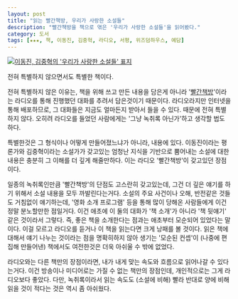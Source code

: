 ```yaml
---
layout: post
title: "읽는 빨간책방, 우리가 사랑한 소설들"
description: "빨간책방을 책으로 엮은 '우리가 사랑한 소설들'을 읽어봤다."
category: 도서
tags: [★★★, 책, 이동진, 김중혁, 라디오, 서평, 위즈덤하우스, 예담]
---
```


[![이동진, 김중혁의 '우리가 사랑한 소설들' 표지](https://lh4.googleusercontent.com/-Eqna_nDZSOs/VQOzpyY2Z1I/AAAAAAAAPD4/iWlQN7reWjU/w240/books-we-loved-2014-book.jpg "'읽는 빨간책방'. 한마디로 그거다.")](http://www.aladin.co.kr/shop/wproduct.aspx?ISBN=895913855X&ttbkey=ttbreznoa0249001&COPYPaper=1)

전혀 특별하지 않으면서도 특별한 책이다.

전혀 특별하지 않은 이유는, 책을 위해 쓰고 만든 내용을 담은게 아니라 '[빨간책방](http://www.podbbang.com/ch/3709)'이라는 라디오를 통해 진행했던 대화를 추려서 담은것이기 때문이다. 라디오라지만 인터넷을 통해 배포하므로, 그 대화들은 지금도 얼마든지 받아서 들을 수 있다. 때문에 전혀 특별하지 않다. 오히려 라디오를 들었던 사람에게는 '그냥 녹취록 아닌가'하고 생각할 법도 하다.

특별한것은 그 형식이나 어떻게 만들어졌느냐가 아니라, 내용에 있다. 이동진이라는 평론가와 김중혁이라는 소설가가 갖고있는 엄청난 지식을 기반으로 뿜어내는 소설에 대한 내용은 충분히 그 이해를 더 깊게 해줄만하다. 이는 라디오 '빨간책방'이 갖고있던 장점이다.

일종의 녹취록인만큼 '빨간책방'의 단점도 고스란히 갖고있는데, 그건 더 깊은 얘기를 하기 위해서 소설 내용을 모두 까발린다는거다. 소설의 주요 사건이나 오해, 반전같은 것들도 거침없이 얘기하는데, '영화 소개 프로그램' 등을 통해 많이 당해온 사람들에게 이건 정말 분노할만한 점일거다. 이건 애초에 이 둘의 대화가 '책 소개'가 아니라 '책 뒷얘기' 같은 것이라서 그렇다. 즉, 좋은 책을 소개한다는 점과는 애초부터 모순되어 있었다는 말이다. 이걸 모르고 라디오를 듣거나 이 책을 읽는다면 크게 낭패를 볼 것이다. 읽은 책에 대해서 얘기 나누는 것이라는 점을 명확히하지 않아 생기는 '모순된 컨셉'이 (나중에 편집해 만들어낸) 책에서도 여전한것은 더욱 아쉬울 수 밖에 없었다.

라디오와는 다른 책만의 장점이라면, 내가 내게 맞는 속도와 흐름으로 읽어나갈 수 있다는거다. 이건 방송이나 미디어로는 가질 수 없는 책만의 장점인데, 개인적으로는 그게 라디오보다 좋았다. 다만, 녹취록이라서 읽는 속도도 (소설에 비해) 빨라 반대로 양에 비해 읽을 것이 적다는 것은 역시 좀 아쉬웠다.

